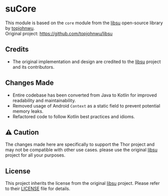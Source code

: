 # suCore

This module is based on the `core` module from the [libsu](https://github.com/topjohnwu/libsu) open-source library by [topjohnwu](https://github.com/topjohnwu).  
Original project: https://github.com/topjohnwu/libsu

## Credits

- The original implementation and design are credited to the [libsu](https://github.com/topjohnwu/libsu) project and its contributors.

## Changes Made

- Entire codebase has been converted from Java to Kotlin for improved readability and maintainability.
- Removed usage of Android `Context` as a static field to prevent potential memory leaks.
- Refactored code to follow Kotlin best practices and idioms.

## ⚠️ Caution

The changes made here are specifically to support the Thor project and may not be compatible with other use cases. please use the original [libsu](https://github.com/topjohnwu/libsu) project for all your purposes.

## License

This project inherits the license from the original [libsu](https://github.com/topjohnwu/libsu) project. Please refer to their [LICENSE](https://github.com/topjohnwu/libsu/blob/master/LICENSE) file for details.